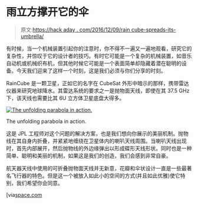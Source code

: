 # 雨立方撑开它的伞

> 原文:[https://hack aday . com/2016/12/09/rain cube-spreads-its-umbrella/](https://hackaday.com/2016/12/09/raincube-spreads-its-umbrella/)

有时候，当一个机械装置引起你的注意时，你不得不一遍又一遍地观看，研究它的复杂性，并惊叹于它的设计者的技巧。有时它可能是一个复杂的机械装置，如音乐自动机或机械织布机，但其他时候它可能是一个表面简单却隐藏着潜在聪明的设备。今天我们迎来了这样一个时刻，这是我们必须与你们分享的时刻。

RainCube 是一颗卫星，正如它的名字在 CubeSat 外形中暗示的那样，携带雷达仪器来研究地球降水。其雷达系统的要求之一是抛物面天线，即使在其 37.5 GHz 下，该天线也需要比其 6U 立方体卫星底盘大得多。

[![The unfolding parabola in action.](../Images/ce0205c9660b5d309b643bd1df7561e0.png)](https://hackaday.com/wp-content/uploads/2016/12/secondary_antennas4.gif)

The unfolding parabola in action.

这是 JPL 工程师对这个问题的解决方案，也是我们想向你展示的美丽机制。抛物线在其自身内折叠，并紧紧地缠绕在卫星体内的喇叭天线周围。当喇叭天线出现时，首先内部展开，然后抛物线的外边缘弹出以形成碟形天线形状。同时也是一种简单、聪明和美丽的机制，如果这是我们的创造，我们会感到非常自豪。

航天器天线中使用的可折叠抛物面天线并无新意，花瓣和伞状设计一直是一些最著名飞行器的特色。但是这一个被放入如此小的空间的方式(并且如此优雅)使它特别，我们希望你会同意。

[via[space.com](http://www.space.com/34807-cubesats-pack-origami-radar-dish.html)